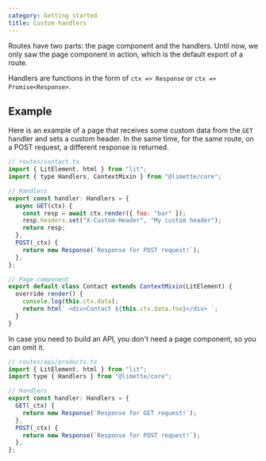 ```yaml
---
category: Getting started
title: Custom handlers
---
```


Routes have two parts: the page component and the handlers. Until now, we only saw the page component in action, which is the default export of a route.

Handlers are functions in the form of `ctx => Response` or `ctx => Promise<Response>`.

## Example

Here is an example of a page that receives some custom data from the `GET` handler and sets a custom header. In the same time, for the same route, on a POST request, a different response is returned.

```js
// routes/contact.ts
import { LitElement, html } from "lit";
import { type Handlers, ContextMixin } from "@limette/core";

// Handlers
export const handler: Handlers = {
  async GET(ctx) {
    const resp = await ctx.render({ foo: "bar" });
    resp.headers.set("X-Custom-Header", "My custom header");
    return resp;
  },
  POST(_ctx) {
    return new Response(`Response for POST request!`);
  },
};

// Page component
export default class Contact extends ContextMixin(LitElement) {
  override render() {
    console.log(this.ctx.data);
    return html` <div>Contact ${this.ctx.data.foo}</div> `;
  }
}
```

In case you need to build an API, you don't need a page component, so you can omit it.

```js
// routes/api/products.ts
import { LitElement, html } from "lit";
import type { Handlers } from "@limette/core";

// Handlers
export const handler: Handlers = {
  GET(_ctx) {
    return new Response(`Response for GET request!`);
  },
  POST(_ctx) {
    return new Response(`Response for POST request!`);
  },
};
```
